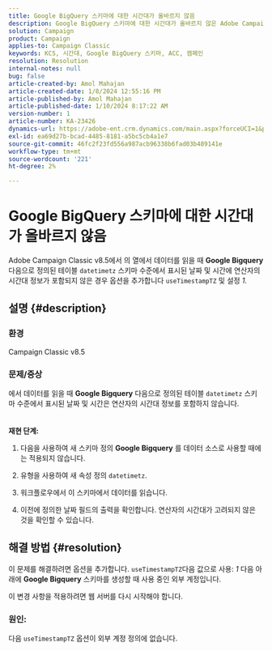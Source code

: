 ```yaml
---
title: Google BigQuery 스키마에 대한 시간대가 올바르지 않음
description: Google BigQuery 스키마에 대한 시간대가 올바르지 않은 Adobe Campaign Classic 문제를 해결하는 방법에 대해 알아봅니다.
solution: Campaign
product: Campaign
applies-to: Campaign Classic
keywords: KCS, 시간대, Google BigQuery 스키마, ACC, 캠페인
resolution: Resolution
internal-notes: null
bug: false
article-created-by: Amol Mahajan
article-created-date: 1/8/2024 12:55:16 PM
article-published-by: Amol Mahajan
article-published-date: 1/10/2024 8:17:22 AM
version-number: 1
article-number: KA-23426
dynamics-url: https://adobe-ent.crm.dynamics.com/main.aspx?forceUCI=1&pagetype=entityrecord&etn=knowledgearticle&id=e6e5f024-25ae-ee11-a569-6045bd006295
exl-id: ea69d27b-bcad-4485-8181-a5bc5cb4a1e7
source-git-commit: 46fc2f23fd556a987acb96338b6fad03b489141e
workflow-type: tm+mt
source-wordcount: '221'
ht-degree: 2%

---
```


# Google BigQuery 스키마에 대한 시간대가 올바르지 않음


Adobe Campaign Classic v8.5에서 의 열에서 데이터를 읽을 때 <b>Google Bigquery</b> 다음으로 정의된 테이블 `datetimetz` 스키마 수준에서 표시된 날짜 및 시간에 연산자의 시간대 정보가 포함되지 않은 경우 옵션을 추가합니다 `useTimestampTZ` 및 설정 *1.*

## 설명 {#description}


### <b>환경</b>

Campaign Classic v8.5



### <b>문제/증상</b>

에서 데이터를 읽을 때 <b>Google Bigquery</b> 다음으로 정의된 테이블 `datetimetz` 스키마 수준에서 표시된 날짜 및 시간은 연산자의 시간대 정보를 포함하지 않습니다.
<br> <br><br>
<b>재현 단계:</b>

1. 다음을 사용하여 새 스키마 정의 <b>Google Bigquery</b> 를 데이터 소스로 사용할 때에는 적용되지 않습니다.


2. 유형을 사용하여 새 속성 정의 `datetimetz`.


3. 워크플로우에서 이 스키마에서 데이터를 읽습니다.


4. 이전에 정의한 날짜 필드의 출력을 확인합니다. 연산자의 시간대가 고려되지 않은 것을 확인할 수 있습니다.



## 해결 방법 {#resolution}


이 문제를 해결하려면 옵션을 추가합니다. `useTimestampTZ`다음 값으로 사용: *1* 다음 아래에 <b>Google Bigquery</b> 스키마를 생성할 때 사용 중인 외부 계정입니다.

이 변경 사항을 적용하려면 웹 서버를 다시 시작해야 합니다.

### <b>원인:</b>

다음 `useTimestampTZ` 옵션이 외부 계정 정의에 없습니다.
